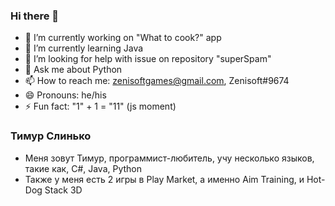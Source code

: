### Hi there 👋

<!--
**TimurSl/TimurSl** is a ✨ _special_ ✨ repository because its `README.md` (this file) appears on your GitHub profile.

Here are some ideas to get you started:
-->


- 🔭 I’m currently working on "What to cook?" app
- 🌱 I’m currently learning Java
- 🤔 I’m looking for help with issue on repository "superSpam"
- 💬 Ask me about Python
- 📫 How to reach me: zenisoftgames@gmail.com, Zenisoft#9674
- 😄 Pronouns: he/his
- ⚡ Fun fact: "1" + 1 = "11" (js moment)

### Тимур Слинько
- Меня зовут Тимур, программист-любитель, учу несколько языков, такие как, С#, Java, Python
- Также у меня есть 2 игры в Play Market, а именно Aim Training, и Hot-Dog Stack 3D
